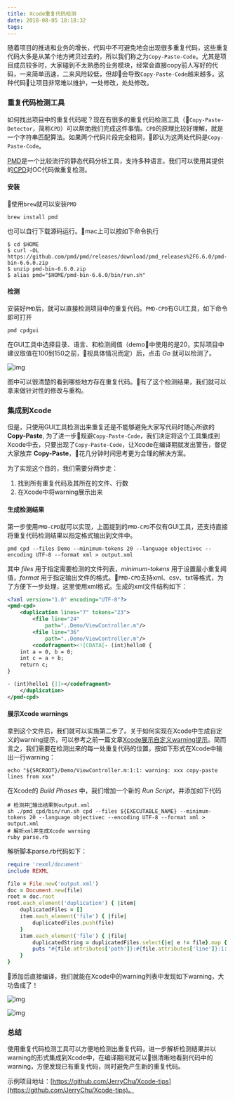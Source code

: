 ```yaml
---
title: Xcode重复代码检测
date: 2018-08-05 18:18:32
tags:
---
```


随着项目的推进和业务的增长，代码中不可避免地会出现很多重复代码，这些重复代码大多是从某个地方拷贝过去的，所以我们称之为`Copy-Paste-Code`。尤其是项目成员较多时，大家碰到不太熟悉的业务模块，经常会直接copy前人写好的代码，一来简单迅速，二来风险较低，但却会导致`Copy-Paste-Code`越来越多。这种代码让项目非常难以维护，一处修改，处处修改。  

### 重复代码检测工具

如何找出项目中的重复代码呢？现在有很多的重复代码检测工具（`Copy-Paste-Detector`，简称`CPD`）可以帮助我们完成这件事情。`CPD`的原理比较好理解，就是一个字符串匹配算法。如果两个代码片段完全相同，即认为这两处代码是`Copy-Paste-Code`。  

[PMD](https://pmd.github.io/)是一个比较流行的静态代码分析工具，支持多种语言。我们可以使用其提供的[CPD](https://pmd.github.io/pmd-6.6.0/pmd_userdocs_cpd.html)对OC代码做重复检测。  

#### 安装
使用`brew`就可以安装`PMD`

    brew install pmd

也可以自行下载源码运行。mac上可以按如下命令执行

    $ cd $HOME
    $ curl -OL https://github.com/pmd/pmd/releases/download/pmd_releases%2F6.6.0/pmd-bin-6.6.0.zip
    $ unzip pmd-bin-6.6.0.zip
    $ alias pmd="$HOME/pmd-bin-6.6.0/bin/run.sh"

#### 检测
安装好`PMD`后，就可以直接检测项目中的重复代码。`PMD-CPD`有GUI工具，如下命令即可打开

    pmd cpdgui 

在GUI工具中选择目录、语言、和检测阈值（demo中使用的是20，实际项目中建议取值在100到150之前，视具体情况而定）后，点击 _Go_ 就可以检测了。

![img](https://wx4.sinaimg.cn/mw690/83e01499gy1ftz11juatyj21kk0uste5.jpg)

图中可以很清楚的看到哪些地方存在重复代码。有了这个检测结果，我们就可以拿来做针对性的修改与重构。  

### 集成到Xcode
但是，只使用GUI工具检测出来重复还是不能够避免大家写代码时随心所欲的 __Copy-Paste__, 为了进一步规避`Copy-Paste-Code`，我们决定将这个工具集成到Xcode中去，只要出现了`Copy-Paste-Code`，让Xcode在编译期就发出警告，督促大家放弃 __Copy-Paste__，花几分钟时间思考更为合理的解决方案。  

为了实现这个目的，我们需要分两步走：  
1. 找到所有重复代码及其所在的文件、行数  
2. 在Xcode中将warning展示出来

#### 生成检测结果
第一步使用`PMD-CPD`就可以实现，上面提到的`PMD-CPD`不仅有GUI工具，还支持直接将重复代码检测结果以指定格式输出到文件中。

    pmd cpd --files Demo --minimum-tokens 20 --language objectivec --encoding UTF-8 --format xml > output.xml

其中 _files_ 用于指定需要检测的文件列表，_minimum-tokens_ 用于设置最小重复阈值，_format_ 用于指定输出文件的格式。`PMD-CPD`支持xml、csv、txt等格式，为了方便下一步处理，这里使用xml格式。生成的xml文件结构如下：

```xml
<?xml version="1.0" encoding="UTF-8"?>
<pmd-cpd>
    <duplication lines="7" tokens="23">
        <file line="24"
            path="..Demo/ViewController.m"/>
        <file line="36"
            path="..Demo/ViewController.m"/>
        <codefragment><![CDATA[- (int)hello0 {
    int a = 0, b = 0;
    int c = a + b;
    return c;
}

- (int)hello1 {]]></codefragment>
    </duplication>
</pmd-cpd>
```

#### 展示Xcode warnings

拿到这个文件后，我们就可以实施第二步了。关于如何实现在Xcode中生成自定义的warning提示，可以参考之前一篇文章[Xcode展示自定义warning提示](https://jerrychu.github.io/2018/08/05/Xcode-warnings/)。简而言之，我们需要在检测出来的每一处重复代码的位置，按如下形式在Xcode中输出一行warning：

    echo "${SRCROOT}/Demo/ViewController.m:1:1: warning: xxx copy-paste lines from xxx"    

在Xcode的 _Build Phases_ 中，我们增加一个新的 _Run Script_，并添加如下代码

    # 检测并输出结果到output.xml
    sh ./pmd_cpd/bin/run.sh cpd --files ${EXECUTABLE_NAME} --minimum-tokens 20 --language objectivec --encoding UTF-8 --format xml > output.xml
    # 解析xml并生成Xcode warning
    ruby parse.rb

解析脚本parse.rb代码如下：

```ruby
require 'rexml/document'
include REXML  

file = File.new('output.xml')
doc = Document.new(file)
root = doc.root
root.each_element('duplication') { |item| 
    duplicatedFiles = []
	item.each_element('file') { |file|
		duplicatedFiles.push(file)
	}
	item.each_element('file') { |file|
		duplicatedString = duplicatedFiles.select{|e| e != file}.map {|e| "#{e.attributes['path'].split('/').last}:#{e.attributes['line']}"}.join(', ')
		puts "#{file.attributes['path']}:#{file.attributes['line']}:1: warning: #{item.attributes['lines']} copy-pasted lines from: #{duplicatedString}"
	}	
}
```

添加后直接编译，我们就能在Xcode中的warning列表中发现如下warning，大功告成了！

![img](https://wx4.sinaimg.cn/mw690/83e01499gy1ftz1fm7w4zj20g40dkabd.jpg)

![img](https://wx4.sinaimg.cn/mw690/83e01499gy1ftz1h2nba0j21j20dgtaq.jpg)

### 总结
使用重复代码检测工具可以方便地检测出重复代码，进一步解析检测结果并以warning的形式集成到Xcode中，在编译期间就可以很清晰地看到代码中的warning，方便发现已有重复代码，同时避免产生新的重复代码。

示例项目地址：[https://github.com/JerryChu/Xcode-tips](https://github.com/JerryChu/Xcode-tips)。